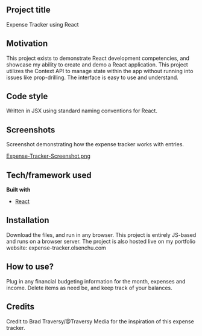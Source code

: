 ## Project title
Expense Tracker using React

## Motivation
This project exists to demonstrate React development competencies, and showcase my ability to create and demo a React application. This project utilizes the Context API to manage state within the app without running into issues like prop-drilling. The interface is easy to use and understand. 


## Code style
Written in JSX using standard naming conventions for React.
 
## Screenshots
Screenshot demonstrating how the expense tracker works with entries. 

[Expense-Tracker-Screenshot.png](https://postimg.cc/Xr0h73h8)

## Tech/framework used

<b>Built with</b>
- [React](https://react.dev/)

## Installation
Download the files, and run in any browser. This project is entirely JS-based and runs on a browser server. The project is also hosted live on my portfolio website: expense-tracker.olsenchu.com


## How to use?
Plug in any financial budgeting information for the month, expenses and income. Delete items as need be, and keep track of your balances. 


## Credits
Credit to Brad Traversy/@Traversy Media for the inspiration of this expense tracker.

